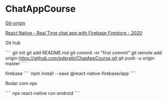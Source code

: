 # ChatAppCourse

[Git-origin](https://github.com/usaidather/ChatAppCourse)

[React Native - Real Time chat app with Firebase Firestore - 2020](https://www.youtube.com/watch?v=UkEAKKHyng4&list=PLQjBUsB_-tfMc2KdEvFaMaF1EpIWTxy_o&index=19)

Git hub

´´´´
git init
git add README.md
git commit -m "first commit"
git remote add origin https://github.com/ederpbj/ChatAppCourse.git
git push -u origin master
´´´´

firebase
´´´´
npm install --save @react-native-firebase/app
´´´´

Rodar com npx

´´´´
npx react-native run-android
´´´´